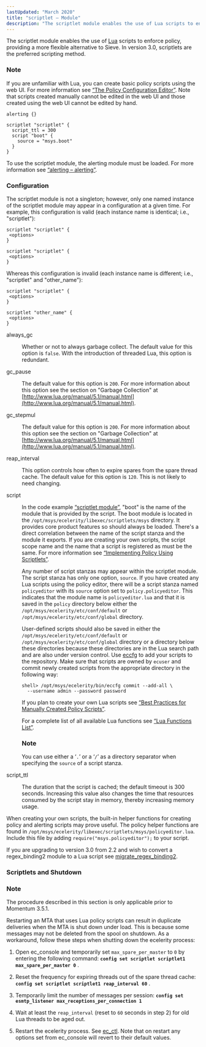 ```yaml
---
lastUpdated: "March 2020"
title: "scriptlet – Module"
description: "The scriptlet module enables the use of Lua scripts to enforce policy providing a more flexible alternative to Sieve In version 3 0 scriptlets are the preferred scripting method If you are unfamiliar with Lua you can create basic policy scripts using the web UI For more information see Section..."
---
```


<a name="idp21042592"></a> 

The scriptlet module enables the use of [Lua](http://www.lua.org/) scripts to enforce policy, providing a more flexible alternative to Sieve. In version 3.0, scriptlets are the preferred scripting method.

### Note

If you are unfamiliar with Lua, you can create basic policy scripts using the web UI. For more information see [“The Policy Configuration Editor”](/momentum/3/3-reference/web-3-policy-editor). Note that scripts created manually cannot be edited in the web UI and those created using the web UI cannot be edited by hand.

<a name="modules.scriptlet.code"></a> 


```
alerting {}

scriptlet "scriptlet" {
  script_ttl = 300
  script "boot" {
    source = "msys.boot"
  }
}
```

To use the scriptlet module, the alerting module must be loaded. For more information see [“alerting – alerting”](/momentum/3/3-reference/3-reference-modules-alerting).

### <a name="modules.scriptlet.configuration"></a> Configuration

The scriptlet module is not a singleton; however, only one named instance of the scriptlet module may appear in a configuration at a given time. For example, this configuration is valid (each instance name is identical; i.e., "scriptlet"):

```
scriptlet "scriptlet" {
 <options>
}

scriptlet "scriptlet" {
 <options>
}
```

Whereas this configuration is invalid (each instance name is different; i.e., "scriptlet" and "other_name"):

```
scriptlet "scriptlet" {
 <options>
}

scriptlet "other_name" {
 <options>
}
```

<dl class="variablelist">

<dt>always_gc</dt>

<dd>

Whether or not to always garbage collect. The default value for this option is `false`. With the introduction of threaded Lua, this option is redundant.

</dd>

<dt>gc_pause</dt>

<dd>

The default value for this option is `200`. For more information about this option see the section on "Garbage Collection" at [http://www.lua.org/manual/5.1/manual.html](http://www.lua.org/manual/5.1/manual.html).

</dd>

<dt>gc_stepmul</dt>

<dd>

The default value for this option is `200`. For more information about this option see the section on "Garbage Collection" at [http://www.lua.org/manual/5.1/manual.html](http://www.lua.org/manual/5.1/manual.html).

</dd>

<dt>reap_interval</dt>

<dd>

This option controls how often to expire spares from the spare thread cache. The default value for this option is `120`. This is not likely to need changing.

</dd>

<dt>script</dt>

<dd>

In the code example [“scriptlet module”](/momentum/3/3-reference/3-reference-modules-scriptlet#modules.scriptlet.code), "boot" is the name of the module that is provided by the script. The boot module is located in the `/opt/msys/ecelerity/libexec/scriptlets/msys` directory. It provides core product features so should always be loaded. There's a direct correlation between the name of the script stanza and the module it exports. If you are creating your own scripts, the script scope name and the name that a script is registered as must be the same. For more information see [“Implementing Policy Using Scriptlets”](/momentum/3/3-reference/3-reference-implementing-policy-scriptlets).

Any number of script stanzas may appear within the scriptlet module. The script stanza has only one option, `source`. If you have created any Lua scripts using the policy editor, there will be a script stanza named `policyeditor` with its `source` option set to `policy.policyeditor`. This indicates that the module name is `policyeditor.lua` and that it is saved in the `policy` directory below either the `/opt/msys/ecelerity/etc/conf/default` or `/opt/msys/ecelerity/etc/conf/global` directory.

User-defined scripts should also be saved in either the `/opt/msys/ecelerity/etc/conf/default` or `/opt/msys/ecelerity/etc/conf/global` directory or a directory below these directories because these directories are in the Lua search path and are also under version control. Use [eccfg](/momentum/3/3-reference/executable-eccfg) to add your scripts to the repository. Make sure that scripts are owned by `ecuser` and commit newly created scripts from the appropriate directory in the following way:

```
shell> /opt/msys/ecelerity/bin/eccfg commit --add-all \
  --username admin --password password
```

If you plan to create your own Lua scripts see [“Best Practices for Manually Created Policy Scripts”](/momentum/3/3-reference/policy-best-practices).

For a complete list of all available Lua functions see [“Lua Functions List”](/momentum/3/3-reference/3-reference-lua-summary-table).

### Note

You can use either a ‘`.`’ or a ‘`/`’ as a directory separator when specifying the `source` of a script stanza.

</dd>

<dt>script_ttl</dt>

<dd>

The duration that the script is cached; the default timeout is 300 seconds. Increasing this value also changes the time that resources consumed by the script stay in memory, thereby increasing memory usage.

</dd>

</dl>

When creating your own scripts, the built-in helper functions for creating policy and alerting scripts may prove useful. The policy helper functions are found in `/opt/msys/ecelerity/libexec/scriptlets/msys/policyeditor.lua`. Include this file by adding `require("msys.policyeditor");` to your script.

If you are upgrading to version 3.0 from 2.2 and wish to convert a regex_binding2 module to a Lua script see [migrate_regex_binding2](/momentum/3/3-reference/executable-migrate-regex-binding-2).

### <a name="modules.scriptlet.shutdown"></a> Scriptlets and Shutdown

### Note

The procedure described in this section is only applicable prior to Momentum 3.5.1.

Restarting an MTA that uses Lua policy scripts can result in duplicate deliveries when the MTA is shut down under load. This is because some messages may not be deleted from the spool on shutdown. As a workaround, follow these steps when shutting down the ecelerity process:

1.  Open ec_console and temporarily set `max_spare_per_master` to `0` by entering the following command: **`config set scriptlet scriptlet1 max_spare_per_master 0`**                                                 .

2.  Reset the frequency for expiring threads out of the spare thread cache: **`config set scriptlet scriptlet1 reap_interval 60`**                                           .

3.  Temporarily limit the number of messages per session: **`config set esmtp_listener max_receptions_per_connection 1`**                                                    

4.  Wait at least the `reap_interval` (reset to `60` seconds in step 2) for old Lua threads to be aged out.

5.  Restart the ecelerity process. See [ec_ctl](/momentum/3/3-reference/executable-ec-ctl). Note that on restart any options set from ec_console will revert to their default values.